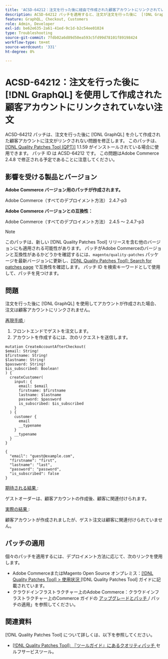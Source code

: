 ```yaml
---
title: 'ACSD-64212：注文を行った後に経由で作成された顧客アカウントにリンクされていない注文  [!DNL GraphQL] '
description: ACSD-64212 パッチを適用すると、注文が注文を行った後に  [!DNL GraphQL]  経由で作成されたカスタマーアカウントにリンクされないAdobe Commerceの問題が修正されます。
feature: GraphQL, Checkout, Customers
role: Admin, Developer
exl-id: be62e635-2a61-41ed-9c1d-b2c54ee01024
type: Troubleshooting
source-git-commit: 7fdb02a6d89d50ea593c5fd99d78101f89198424
workflow-type: tm+mt
source-wordcount: '331'
ht-degree: 0%

---
```


# ACSD-64212：注文を行った後に [!DNL GraphQL] を使用して作成された顧客アカウントにリンクされていない注文

ACSD-64212 パッチは、注文を行った後に [!DNL GraphQL] を介して作成された顧客アカウントに注文がリンクされない問題を修正します。 このパッチは、[[!DNL Quality Patches Tool (QPT)]](/help/tools/quality-patches-tool/quality-patches-tool-to-self-serve-quality-patches.md) 1.1.59 がインストールされている場合に使用できます。 パッチ ID は ACSD-64212 です。 この問題はAdobe Commerce 2.4.8 で修正される予定であることに注意してください。

## 影響を受ける製品とバージョン

**Adobe Commerce バージョン用のパッチが作成されます。**

Adobe Commerce（すべてのデプロイメント方法） 2.4.7-p3

**Adobe Commerce バージョンとの互換性：**

Adobe Commerce（すべてのデプロイメント方法） 2.4.5 ～ 2.4.7-p3

>[!NOTE]
>
>このパッチは、新しい [!DNL Quality Patches Tool] リリースを含む他のバージョンにも適用される可能性があります。 パッチがAdobe Commerceのバージョンと互換性があるかどうかを確認するには、`magento/quality-patches` パッケージを最新バージョンに更新し、[[!DNL Quality Patches Tool]: Search for patches page](https://experienceleague.adobe.com/tools/commerce-quality-patches/index.html) で互換性を確認します。 パッチ ID を検索キーワードとして使用して、パッチを見つけます。

## 問題

注文を行った後に [!DNL GraphQL] を使用してアカウントが作成された場合、注文は顧客アカウントにリンクされません。

<u> 再現手順 </u>:

1. フロントエンドでゲストを注文します。
1. アカウントを作成するには、次のリクエストを送信します。

```
mutation CreateAccountAfterCheckout(
$email: String!
$firstname: String!
$lastname: String!
$password: String!
$is_subscribed: Boolean!
) {
  createCustomer(
    input: {
      email: $email
      firstname: $firstname
      lastname: $lastname
      password: $password
      is_subscribed: $is_subscribed
    }
  ) {
    customer {
      email
      __typename
    }
    __typename
  }
}
```

```
{
  "email": "guest@example.com",
  "firstname": "first",
  "lastname": "last",
  "password": "password",
  "is_subscribed": false
}
```

<u> 期待される結果 </u>:

ゲストオーダーは、顧客アカウントの作成後、顧客に関連付けられます。

<u> 実際の結果 </u>:

顧客アカウントが作成されましたが、ゲスト注文は顧客に関連付けられていません。


## パッチの適用

個々のパッチを適用するには、デプロイメント方法に応じて、次のリンクを使用します。

* Adobe CommerceまたはMagento Open Source オンプレミス：[[!DNL Quality Patches Tool] > 使用状況 ](/help/tools/quality-patches-tool/usage.md) [!DNL Quality Patches Tool] ガイドに記載されています。
* クラウドインフラストラクチャー上のAdobe Commerce：クラウドインフラストラクチャー上のCommerce ガイドの [ アップグレードとパッチ ](https://experienceleague.adobe.com/docs/commerce-cloud-service/user-guide/develop/upgrade/apply-patches.html)/ パッチの適用」を参照してください。


## 関連資料

[!DNL Quality Patches Tool] について詳しくは、以下を参照してください。

* [[!DNL Quality Patches Tool]: 『ツールガイド』にあるクオリティパッチ ](/help/tools/quality-patches-tool/quality-patches-tool-to-self-serve-quality-patches.md) セルフサービスツール。
